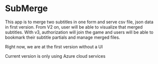 # SubMerge
This app is to merge two subtitles in one form and serve csv file, json data in first version. From V2 on, user will be able to visualize that merged subtitles. With v3, authorization will join the game and users will be able to bookmark their subtitle partials and manage merged files. 

Right now, we are at the first version without a UI

Current version is only using Azure cloud services 


